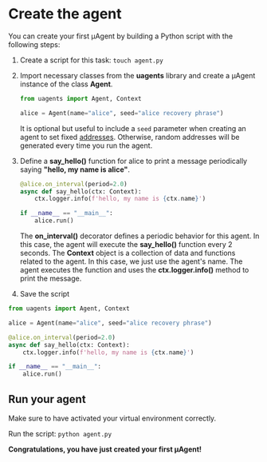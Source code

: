 # Create the agent

You can create your first μAgent by building a Python script with the following steps:

1. Create a script for this task: `touch agent.py`
2. Import necessary classes from the **uagents** library and create a μAgent instance of the class **Agent**.

    ```py
    from uagents import Agent, Context
    
    alice = Agent(name="alice", seed="alice recovery phrase")
    ```

    It is optional but useful to include a `seed` parameter when creating an agent to set fixed [addresses](/docs/guides/agents/getting-uagent-address.md). Otherwise, random addresses will be generated every time you run the agent.

3. Define a **say_hello()** function for alice to print a message periodically saying **"hello, my name is alice"**.

    ```py
    @alice.on_interval(period=2.0)
    async def say_hello(ctx: Context):
        ctx.logger.info(f'hello, my name is {ctx.name}')
   
    if __name__ == "__main__":
        alice.run()
    ```

    The **on_interval()** decorator defines a periodic behavior for this agent. In this case, the agent will execute the **say_hello()** function every 2 seconds. The **Context** object is a collection of data and functions related to the agent. In this case, we just use the agent's name. The agent executes the function and uses the **ctx.logger.info()** method to print the message.
    
4. Save the script

```py
from uagents import Agent, Context

alice = Agent(name="alice", seed="alice recovery phrase")

@alice.on_interval(period=2.0)
async def say_hello(ctx: Context):
    ctx.logger.info(f'hello, my name is {ctx.name}')

if __name__ == "__main__":
    alice.run()
```

## Run your agent

Make sure to have activated your virtual environment correctly. 

Run the script: `python agent.py`

**Congratulations, you have just created your first μAgent!**
